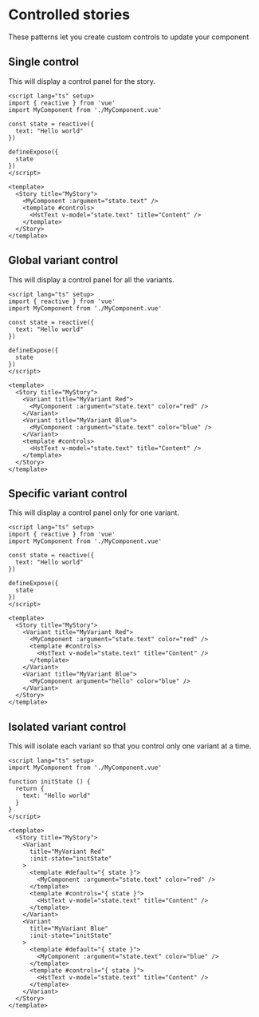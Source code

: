 # Controlled stories

These patterns let you create custom controls to update your component

## Single control

This will display a control panel for the story.

```vue
<script lang="ts" setup>
import { reactive } from 'vue'
import MyComponent from './MyComponent.vue'

const state = reactive({
  text: "Hello world"
})

defineExpose({
  state
})
</script>

<template>
  <Story title="MyStory">
    <MyComponent :argument="state.text" />
    <template #controls>
      <HstText v-model="state.text" title="Content" />
    </template>
  </Story>
</template>
```

## Global variant control

This will display a control panel for all the variants.

```vue
<script lang="ts" setup>
import { reactive } from 'vue'
import MyComponent from './MyComponent.vue'

const state = reactive({
  text: "Hello world"
})

defineExpose({
  state
})
</script>

<template>
  <Story title="MyStory">
    <Variant title="MyVariant Red">
      <MyComponent :argument="state.text" color="red" />
    </Variant>
    <Variant title="MyVariant Blue">
      <MyComponent :argument="state.text" color="blue" />
    </Variant>
    <template #controls>
      <HstText v-model="state.text" title="Content" />
    </template>
  </Story>
</template>
```

## Specific variant control

This will display a control panel only for one variant.

```vue
<script lang="ts" setup>
import { reactive } from 'vue'
import MyComponent from './MyComponent.vue'

const state = reactive({
  text: "Hello world"
})

defineExpose({
  state
})
</script>

<template>
  <Story title="MyStory">
    <Variant title="MyVariant Red">
      <MyComponent :argument="state.text" color="red" />
      <template #controls>
        <HstText v-model="state.text" title="Content" />
      </template>
    </Variant>
    <Variant title="MyVariant Blue">
      <MyComponent argument="hello" color="blue" />
    </Variant>
  </Story>
</template>
```

## Isolated variant control

This will isolate each variant so that you control only one variant at a time.

```vue
<script lang="ts" setup>
import MyComponent from './MyComponent.vue'

function initState () {
  return {
    text: "Hello world"
  }
}
</script>

<template>
  <Story title="MyStory">
    <Variant 
      title="MyVariant Red"
      :init-state="initState"
    >
      <template #default="{ state }">
        <MyComponent :argument="state.text" color="red" />
      </template>
      <template #controls="{ state }">
        <HstText v-model="state.text" title="Content" />
      </template>
    </Variant>
    <Variant
      title="MyVariant Blue"
      :init-state="initState"
    >
      <template #default="{ state }">
        <MyComponent :argument="state.text" color="blue" />
      </template>
      <template #controls="{ state }">
        <HstText v-model="state.text" title="Content" />
      </template>
    </Variant>
  </Story>
</template>
```
